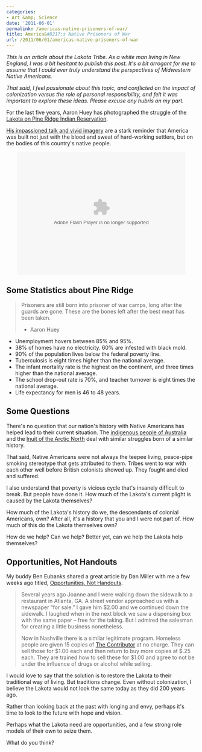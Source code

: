 ```yaml
---
categories:
- Art &amp; Science
date: '2011-06-01'
permalink: /americas-native-prisoners-of-war/
title: America&#8217;s Native Prisoners of War
url: /2011/06/01/americas-native-prisoners-of-war
---
```


<em>This is an article about the Lakota Tribe. As a white man living in New England, I was a bit hesitant to publish this post. It's a bit arrogant for me to assume that I could ever truly understand the perspectives of Midwestern Native Americans.</em>

<em>That said, I feel passionate about this topic, and conflicted on the impact of colonization versus the role of personal responsibility, and felt it was important to explore these ideas. Please excuse any hubris on my part.</em>

For the last five years, Aaron Huey has photographed the struggle of the <a href="http://en.wikipedia.org/wiki/Pine_Ridge_Indian_Reservation">Lakota on Pine Ridge Indian Reservation</a>.

<a href="http://www.ted.com/talks/aaron_huey.html">His impassioned talk and vivid imagery</a> are a stark reminder that America was built not just with the blood and sweat of hard-working settlers, but on the bodies of this country's native people.
<!--more-->
<p align="center"><object width="446" height="326"><param name="movie" value="http://video.ted.com/assets/player/swf/EmbedPlayer.swf"></param><param name="allowFullScreen" value="true" /><param name="allowScriptAccess" value="always"/><param name="wmode" value="transparent"></param><param name="bgColor" value="#ffffff"></param> <param name="flashvars" value="vu=http://video.ted.com/talks/dynamic/AaronHuey_2010X-medium.flv&su=http://images.ted.com/images/ted/tedindex/embed-posters/AaronHuey-2010X.embed_thumbnail.jpg&vw=432&vh=240&ap=0&ti=1004&lang=&introDuration=15330&adDuration=4000&postAdDuration=830&adKeys=talk=aaron_huey;year=2010;theme=a_taste_of_tedx;theme=master_storytellers;theme=media_that_matters;theme=bold_predictions_stern_warnings;theme=to_boldly_go;theme=war_and_peace;theme=rethinking_poverty;theme=art_unusual;event=TEDxDU+2010;tag=Culture;tag=history;tag=photography;tag=poverty;&preAdTag=tconf.ted/embed;tile=1;sz=512x288;" /><embed src="http://video.ted.com/assets/player/swf/EmbedPlayer.swf" pluginspace="http://www.macromedia.com/go/getflashplayer" type="application/x-shockwave-flash" wmode="transparent" bgColor="#ffffff" width="446" height="326" allowFullScreen="true" allowScriptAccess="always" flashvars="vu=http://video.ted.com/talks/dynamic/AaronHuey_2010X-medium.flv&su=http://images.ted.com/images/ted/tedindex/embed-posters/AaronHuey-2010X.embed_thumbnail.jpg&vw=432&vh=240&ap=0&ti=1004&lang=&introDuration=15330&adDuration=4000&postAdDuration=830&adKeys=talk=aaron_huey;year=2010;theme=a_taste_of_tedx;theme=master_storytellers;theme=media_that_matters;theme=bold_predictions_stern_warnings;theme=to_boldly_go;theme=war_and_peace;theme=rethinking_poverty;theme=art_unusual;event=TEDxDU+2010;tag=Culture;tag=history;tag=photography;tag=poverty;"></embed></object></p>

<h2>Some Statistics about Pine Ridge</h2>

<blockquote>Prisoners are still born into prisoner of war camps, long after the guards are gone. These are the bones left after the best meat has been taken.

- Aaron Huey</blockquote>

<ul>
<li>Unemployment hovers between 85% and 95%.</li>
<li>38% of homes have no electricity. 60% are infested with black mold.</li>
<li>90% of the population lives below the federal poverty line.</li>
<li>Tuberculosis is eight times higher than the national average.</li>
<li>The infant mortality rate is the highest on the continent, and three times higher than the national average.</li>
<li>The school drop-out rate is 70%, and teacher turnover is eight times the national average.</li>
<li>Life expectancy for men is 46 to 48 years.</li>
</ul>

<h2>Some Questions</h2>

There's no question that our nation's history with Native Americans has helped lead to their current situation. The <a href="http://en.wikipedia.org/wiki/Indigenous_Australians">indigenous people of Australia</a> and the <a href="http://en.wikipedia.org/wiki/Inuit">Inuit of the Arctic North</a> deal with similar struggles born of a similar history.

That said, Native Americans were not always the teepee living, peace-pipe smoking stereotype that gets attributed to them. Tribes went to war with each other well before British colonists showed up. They fought and died and suffered.

I also understand that poverty is vicious cycle that's insanely difficult to break. But people have done it. How much of the Lakota's current plight is caused by the Lakota themselves?

How much of the Lakota's history do we, the descendants of colonial Americans, own? After all, it's a history that you and I were not part of. How much of this do the Lakota themselves own?

How do we help? Can we help? Better yet, can we help the Lakota help themselves?

<h2>Opportunities, Not Handouts</h2>

My buddy Ben Eubanks shared a great article by Dan Miller with me a few weeks ago titled, <a href="http://www.48days.com/2011/05/05/opportunities-not-handouts/">Opportunities, Not Handouts</a>.

<blockquote>Several years ago Joanne and I were walking down the sidewalk to a restaurant in Atlanta, GA. A street vendor approached us with a newspaper “for sale.” I gave him $2.00 and we continued down the sidewalk.  I laughed when in the next block we saw a dispensing box with the same paper – free for the taking. But I admired the salesman for creating a little business nonetheless.

Now in Nashville there is a similar legitimate program. Homeless people are given 15 copies of <a href="http://thecontributor.org/main/">The Contributor</a> at no charge. They can sell those for $1.00 each and then return to buy more copies at $.25 each. They are trained how to sell these for $1.00 and agree to not be under the influence of drugs or alcohol while selling.</blockquote>

I would love to say that the solution is to restore the Lakota to their traditional way of living. But traditions change. Even without colonization, I believe the Lakota would not look the same today as they did 200 years ago.

Rather than looking back at the past with longing and envy, perhaps it's time to look to the future with hope and vision.

Perhaps what the Lakota need are opportunities, and a few strong role models of their own to seize them.

What do you think?
